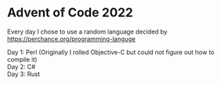 # Advent of Code 2022

Every day I chose to use a random language decided by https://perchance.org/programming-languge <br>

Day 1: Perl (Originally I rolled Objective-C but could not figure out how to compile it) <br>
Day 2: C# <br>
Day 3: Rust <br>